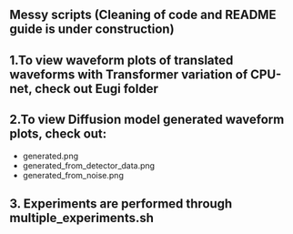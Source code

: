 ## Messy scripts (Cleaning of code and README guide is under construction)

## 1.To view waveform plots of translated waveforms with Transformer variation of CPU-net, check out Eugi folder

## 2.To view Diffusion model generated waveform plots, check out:
- generated.png
- generated_from_detector_data.png
- generated_from_noise.png

## 3. Experiments are performed through multiple_experiments.sh
